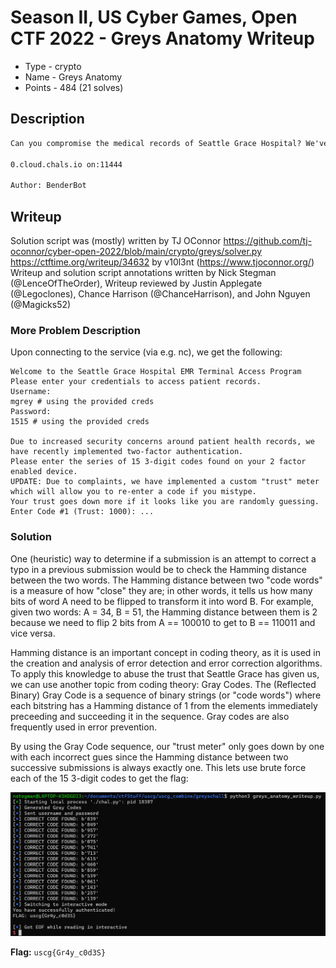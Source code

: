 # Season II, US Cyber Games, Open CTF 2022 - Greys Anatomy Writeup
- Type - crypto
- Name - Greys Anatomy
- Points - 484 (21 solves)

## Description
```markdown
Can you compromise the medical records of Seattle Grace Hospital? We've obtained a set of credentials (mgrey/1515) but haven't figured out how to bypass the second factor authentication.

0.cloud.chals.io on:11444

Author: BenderBot
```

## Writeup

Solution script was (mostly) written by TJ OConnor
https://github.com/tj-oconnor/cyber-open-2022/blob/main/crypto/greys/solver.py
https://ctftime.org/writeup/34632 by v10l3nt (https://www.tjoconnor.org/)
Writeup and solution script annotations written by Nick Stegman (@LenceOfTheOrder), 
Writeup reviewed by Justin Applegate (@Legoclones), Chance Harrison (@ChanceHarrison), and John Nguyen (@Magicks52)

### More Problem Description
Upon connecting to the service (via e.g. nc), we get the following:
```
Welcome to the Seattle Grace Hospital EMR Terminal Access Program
Please enter your credentials to access patient records.
Username:
mgrey # using the provided creds
Password:
1515 # using the provided creds

Due to increased security concerns around patient health records, we have recently implemented two-factor authentication.
Please enter the series of 15 3-digit codes found on your 2 factor enabled device.
UPDATE: Due to complaints, we have implemented a custom "trust" meter which will allow you to re-enter a code if you mistype.
Your trust goes down more if it looks like you are randomly guessing.
Enter Code #1 (Trust: 1000): ...
```

### Solution

One (heuristic) way to determine if a submission is an attempt to correct a typo in a previous submission would be to check the Hamming distance between the two words. The Hamming distance between two "code words" is a measure of how "close" they are; in other words, it tells us how many bits of word A need to be flipped to transform it into word B. For example, given two words: A = 34, B = 51, the Hamming distance between them is 2 because we need to flip 2 bits from A == 100010 to get to B == 110011 and vice versa.

Hamming distance is an important concept in coding theory, as it is used in the creation and analysis of error detection and error correction algorithms. To apply this knowledge to abuse the trust that Seattle Grace has given us, we can use another topic from coding theory: Gray Codes. The (Reflected Binary) Gray Code is a sequence of binary strings (or "code words") where each bitstring has a Hamming distance of 1 from the elements immediately preceeding and succeeding it in the sequence. Gray codes are also frequently used in error prevention.

By using the Gray Code sequence, our "trust meter" only goes down by one with each incorrect gues since the Hamming distance between two successive submissions is always exactly one. This lets use brute force each of the 15 3-digit codes to get the flag:

<p float="left" align="middle">
  <img src="greys_anatomy_solve.png" />
</p>

**Flag:** `uscg{Gr4y_c0d3S}`